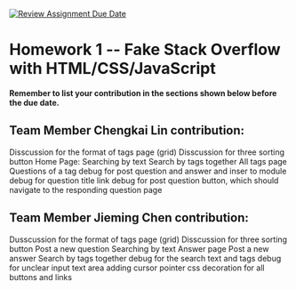 [![Review Assignment Due Date](https://classroom.github.com/assets/deadline-readme-button-24ddc0f5d75046c5622901739e7c5dd533143b0c8e959d652212380cedb1ea36.svg)](https://classroom.github.com/a/RzS77Uw1)
# Homework 1 -- Fake Stack Overflow with HTML/CSS/JavaScript

**Remember to list your contribution in the sections shown below before the due date.**


## Team Member Chengkai Lin contribution:
Disscussion for the format of tags page (grid)
Disscussion for three sorting button 
Home Page:
Searching by text
Search by tags together
All tags page
Questions of a tag
debug for post question and answer and inser to module
debug for question title link
debug for post question button, which should navigate to the responding question page


## Team Member Jieming Chen contribution:
Dusscussion for the format of tags page (grid)
Disscussion for three sorting button 
Post a new question
Searching by text
Answer page
Post a new answer
Search by tags together
debug for the search text and tags
debug for unclear input text area
adding cursor pointer css decoration for all buttons and links



